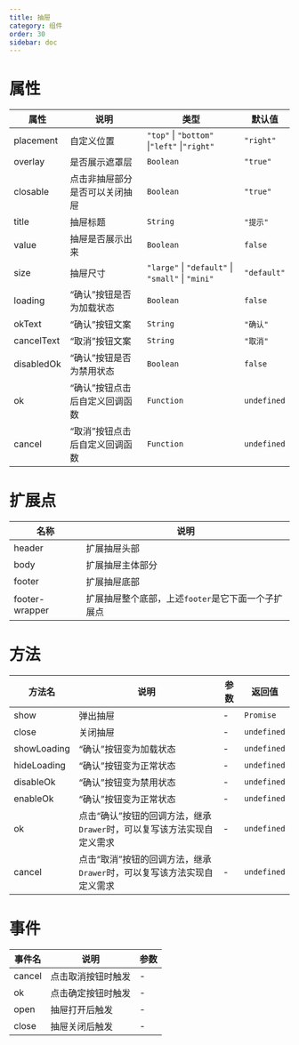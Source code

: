 ```yaml
---
title: 抽屉
category: 组件
order: 30
sidebar: doc
---
```


# 属性

| 属性 | 说明 | 类型 | 默认值 |
| --- | --- | --- | --- |
| placement | 自定义位置 | `"top"` &#124; `"bottom"` &#124;`"left"` &#124;`"right"`|`"right"`|
| overlay | 是否展示遮罩层 | `Boolean` | `"true"` |
| closable | 点击非抽屉部分是否可以关闭抽屉 | `Boolean` | `"true"` |
| title | 抽屉标题 | `String` | `"提示"` |
| value | 抽屉是否展示出来 | `Boolean` | `false` |
| size | 抽屉尺寸 | `"large"` &#124; `"default"` &#124; `"small"` &#124; `"mini"` | `"default"` |
| loading | “确认”按钮是否为加载状态 | `Boolean` | `false` |
| okText | “确认”按钮文案 | `String` | `"确认"` |
| cancelText | “取消”按钮文案 | `String` | `"取消"` |
| disabledOk | “确认”按钮是否为禁用状态 | `Boolean` | `false` |
| ok | “确认”按钮点击后自定义回调函数 | `Function` | `undefined` |
| cancel | “取消”按钮点击后自定义回调函数 | `Function` | `undefined` |

# 扩展点

| 名称 | 说明 |
| --- | --- |
| header | 扩展抽屉头部 |
| body | 扩展抽屉主体部分 |
| footer | 扩展抽屉底部 |
| footer-wrapper | 扩展抽屉整个底部，上述`footer`是它下面一个子扩展点 |

# 方法

| 方法名 | 说明 | 参数 | 返回值 |
| --- | --- | --- | --- |
| show | 弹出抽屉 | - | `Promise` |
| close | 关闭抽屉 | - | `undefined` |
| showLoading | “确认”按钮变为加载状态 | - | `undefined` |
| hideLoading | “确认”按钮变为正常状态 | - | `undefined` |
| disableOk | “确认”按钮变为禁用状态 | - | `undefined` |
| enableOk | “确认”按钮变为正常状态 | - | `undefined` |
| ok | 点击“确认”按钮的回调方法，继承`Drawer`时，可以复写该方法实现自定义需求 | - | `undefined` |
| cancel | 点击“取消”按钮的回调方法，继承`Drawer`时，可以复写该方法实现自定义需求 | - | `undefined` |

# 事件

| 事件名 | 说明 | 参数 |
| --- | --- | --- |
| cancel | 点击取消按钮时触发 | - |
| ok | 点击确定按钮时触发 | - |
| open | 抽屉打开后触发 | - |
| close | 抽屉关闭后触发 | - |
